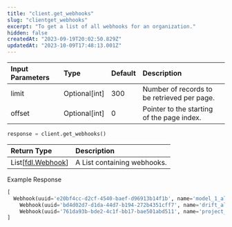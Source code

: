 ```yaml
---
title: "client.get_webhooks"
slug: "clientget_webhooks"
excerpt: "To get a list of all webhooks for an organization."
hidden: false
createdAt: "2023-09-19T20:02:50.829Z"
updatedAt: "2023-10-09T17:48:13.001Z"
---
```

| Input Parameters | Type          | Default | Description                                 |
| :--------------- | :------------ | :------ | :------------------------------------------ |
| limit            | Optional[int] | 300     | Number of records to be retrieved per page. |
| offset           | Optional[int] | 0       | Pointer to the starting of the page index.  |

```python Usage
response = client.get_webhooks()
```

| Return Type                          | Description                 |
| :----------------------------------- | :-------------------------- |
| List\[[fdl.Webhook](ref:fdlwebhook)] | A List containing webhooks. |

Example Response

```python Response
[
  Webhook(uuid='e20bf4cc-d2cf-4540-baef-d96913b14f1b', name='model_1_alerts', organization_name='some_org', url='https://hooks.slack.com/services/T9EAVLUQ5/P982J/G8ISUczk37hxQ15C28d', provider='SLACK'),
 	Webhook(uuid='bd4d02d7-d1da-44d7-b194-272b4351cff7', name='drift_alerts_channel', organization_name='some_org', url='https://hooks.slack.com/services/T9EAVLUQ5/P982J/G8ISUczk37hxQ15C28d', provider='SLACK'),
 	Webhook(uuid='761da93b-bde2-4c1f-bb17-bae501abd511', name='project_1_alerts', organization_name='some_org', url='https://hooks.slack.com/services/T9EAVLUQ5/P982J/G8ISUczk37hxQ15C28d', provider='SLACK')
]
```